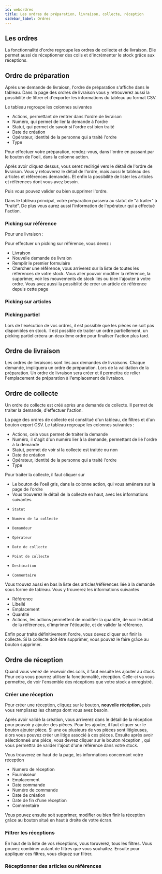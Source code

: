 ```yaml
---
id: webordres
title: Les ordres de préparation, livraison, collecte, réception
sidebar_label: Ordres
---
```



## Les ordres

La fonctionnalité d'ordre regroupe les ordres de collecte et de livraison. Elle permet aussi de réceptionner des colis et d'incrémenter le stock grâce aux réceptions.  

## Ordre de préparation

Après une demande de livraiosn, l'ordre de préparation s'affiche dans le tableau. Dans la page des ordres de livraison vous y retrouverez aussi la possibilité de filtrer et d'exporter les informations du tableau au format CSV. 

Le tableau regroupe les colonnes suivantes 
* Actions, permettant de rentrer dans l'ordre de livraison
* Numéro, qui permet de lier la demande à l'ordre
* Statut, qui permet de savoir si l'ordre est bien traité
* Date de création
* Opérateur, identité de la personne qui a traité l'ordre
* Type

Pour effectuer votre préparation, rendez-vous, dans l'ordre en passant par le bouton de l'oeil, dans la colonne action. 

Après avoir cliquez dessus, vous serez redirigé vers le détail de l'ordre de livraison. Vous y retouverez le détail de l'ordre, mais aussi le tableau des articles et références demandés. Et enfin la possibilité de lister les articles et références dont vous avez besoin. 

Puis vous pouvez valider ou bien supprimer l'ordre. 

Dans le tableau principal, votre préparation passera au statut de "à traiter" à "traité". De plus vous aurez aussi l'information de l'opérateur qui a effectué l'action. 

### Picking sur référence

Pour une livraison :

Pour effectuer un picking sur référence, vous devez :
* Livraison 
* Nouvelle demande de livraion 
* Remplir le premier formulaire
* Chercher une référence, vous arriverez sur la liste de toutes les références de votre stock. Vous aller pouvoir modifier la référence, la supprimer, voir les mouvements de stock liés ou bien l'ajouter à votre ordre. Vous avez aussi la possiblité de créer un article de référence depuis cette page

### Picking sur articles

### Picking partiel

Lors de l'exécution de vos ordres, il est possible que les pièces ne soit pas disponibles en stock. Il est possible de traiter un ordre partiellement, un picking partiel créera un deuxième ordre pour finaliser l'action plus tard. 

## Ordre de livraison

Les ordres de livraisons sont liés aux demandes de livraisons. Chaque demande, impliquera un ordre de préparation. Lors de la validation de la préparation. Un ordre de livraison sera créer et il permettra de relier l'emplacement de préparation à l'emplacement de livraison. 

## Ordre de collecte

Un ordre de collecte est créé après une demande de collecte. Il permet de traiter la demande, d'effectuer l'action. 

La page des ordres de collecte est constitué d'un tableau, de filtres et d'un bouton export CSV. 
Le tableau regroupe les colonnes suivantes :
* Actions, cela vous permet de traiter la demande
* Numéro, il s'agit d'un numéro lier à la demande, permettant de lié l'ordre à la demande
* Statut, permet de voir si la collecte est traitée ou non
* Date de création	
* Opérateur, identité de la personne qui a traité l'ordre	
* Type

Pour traiter la collecte, il faut cliquer sur 
* Le bouton de l'oeil gris, dans la colonne action, qui vous aménera sur la page de l'ordre
* Vous trouverez le détail de la collecte en haut, avec les informations suivantes 
*     Statut
*     Numéro de la collecte
*     Demandeur
*     Opérateur
*     Date de collecte
*     Point de collecte
*     Destination
*     Commentaire                                                      

Vous trouvez aussi en bas la liste des articles/références liée à la demande sous forme de tableau. Vous y trouverez les informations suivantes 
* Référence	
* Libellé	
* Emplacement	
* Quantité	
* Actions, les actions permettent de modifier la quantité, de voir le détail de la références, d'imprimer l'étiquette, et de valider la référence. 

Enfin pour traité définitivement l'ordre, vous devez cliquer sur finir la collecte. 
Si la collecte doit être supprimer, vous pouvez le faire grâce au bouton supprimer. 


## Ordre de réception

Quand vous venez de recevoir des colis, il faut ensuite les ajouter au stock. 
Pour cela vous pourrez utiliser la fonctionnalité, réception. 
Celle-ci va vous permettre, de voir l'ensemble des réceptions que votre stock a enregistré.

### Créer une réception

Pour créer une réception, cliquez sur le bouton, **nouvelle récéption**, puis vous remplissez les champs dont vous avez besoin. 

Après avoir validé la création, vous arriverez dans le détail de la réception pour pouvoir y ajouter des pièces.
Pour les ajouter, il faut cliquer sur le bouton ajouter pièce. Si une ou plusieurs de vos pièces sont litigieuses, alors vous pouvez créer un litige associé à ces pièces.  Ensuite après avoir sélectionneè une piéce, vous devrez cliquer sur le bouton réception , qui vous permettra de valider l'ajout d'une référence dans votre stock. 

Vous trouverez en haut de la page, les informations concernant votre réception 

* Numero de réception
* Fournisseur
* Emplacement
* Date commande
* Numéro de commande
* Date de création 
* Date de fin d'une réception 
* Commentaire

Vous pouvez ensuite soit supprimer, modifier ou bien finir la réception grâce au bouton situé en haut à droite de votre écran. 

### Filtrer les réceptions

En haut de la liste de vos réceptions, vous toruverez, tous les filtres. Vous pouvez combiner autant de filtres que vous souhaitez. Ensuite pour appliquer ces filtres, vous cliquez sur filtrer. 

### Réceptionner des articles ou références

